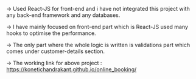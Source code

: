-> Used React-JS for front-end and i have not integrated this project with any back-end framework and any databases.

-> I have mainly focused on front-end part which is React-JS used many hooks to optimise the performance.

-> The only part where the whole logic is written is validations part which comes under customer-details section.

-> The working link for above project : https://konetichandrakant.github.io/online_booking/
